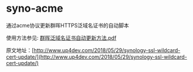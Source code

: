 # syno-acme
通过acme协议更新群晖HTTPS泛域名证书的自动脚本

使用方法参见: [群晖泛域名证书自动更新方法.pdf](https://github.com/codesnas/syno-acme/blob/master/%E7%BE%A4%E6%99%96%E6%B3%9B%E5%9F%9F%E5%90%8D%E8%AF%81%E4%B9%A6%E8%87%AA%E5%8A%A8%E6%9B%B4%E6%96%B0%E6%96%B9%E6%B3%95.pdf)

原文地址：[http://www.up4dev.com/2018/05/29/synology-ssl-wildcard-cert-update/](http://www.up4dev.com/2018/05/29/synology-ssl-wildcard-cert-update/)
